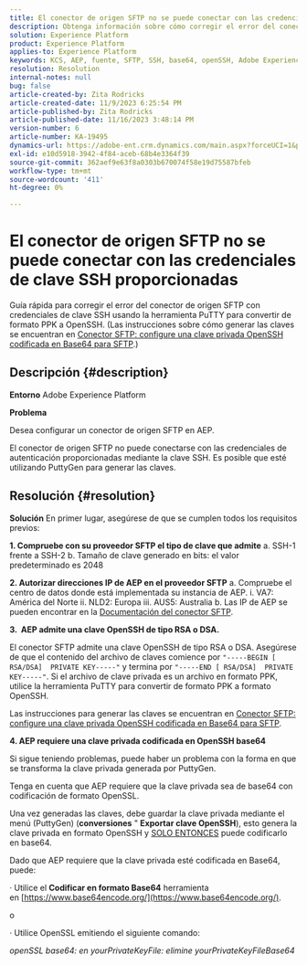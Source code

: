 ```yaml
---
title: El conector de origen SFTP no se puede conectar con las credenciales de clave SSH proporcionadas
description: Obtenga información sobre cómo corregir el error del conector de origen SFTP con clave SSH.
solution: Experience Platform
product: Experience Platform
applies-to: Experience Platform
keywords: KCS, AEP, fuente, SFTP, SSH, base64, openSSH, Adobe Experience Platform, solución de problemas, conector, conexión fallida, credenciales de clave SSH
resolution: Resolution
internal-notes: null
bug: false
article-created-by: Zita Rodricks
article-created-date: 11/9/2023 6:25:54 PM
article-published-by: Zita Rodricks
article-published-date: 11/16/2023 3:48:14 PM
version-number: 6
article-number: KA-19495
dynamics-url: https://adobe-ent.crm.dynamics.com/main.aspx?forceUCI=1&pagetype=entityrecord&etn=knowledgearticle&id=1b71a96a-2d7f-ee11-8179-6045bd006793
exl-id: e10d5918-3942-4f84-aceb-68b4e3364f39
source-git-commit: 362aef9e63f8a0303b670074f58e19d75587bfeb
workflow-type: tm+mt
source-wordcount: '411'
ht-degree: 0%

---
```


# El conector de origen SFTP no se puede conectar con las credenciales de clave SSH proporcionadas


Guía rápida para corregir el error del conector de origen SFTP con credenciales de clave SSH usando la herramienta PuTTY para convertir de formato PPK a OpenSSH. (Las instrucciones sobre cómo generar las claves se encuentran en [Conector SFTP: configure una clave privada OpenSSH codificada en Base64 para SFTP](https://experienceleague.adobe.com/docs/experience-platform/sources/connectors/cloud-storage/sftp.html#set-up-a-base64-encoded-openssh-private-key-for-sftp).)

## Descripción {#description}


<b>Entorno</b>
Adobe Experience Platform

<b>Problema</b>

Desea configurar un conector de origen SFTP en AEP.

El conector de origen SFTP no puede conectarse con las credenciales de autenticación proporcionadas mediante la clave SSH. Es posible que esté utilizando PuttyGen para generar las claves.


## Resolución {#resolution}


<b>Solución</b>
En primer lugar, asegúrese de que se cumplen todos los requisitos previos:

<b>1. Compruebe con su proveedor SFTP el tipo de clave que admite</b>
a. SSH-1 frente a SSH-2 b. Tamaño de clave generado en bits: el valor predeterminado es 2048

<b>2. Autorizar direcciones IP de AEP en el proveedor SFTP</b>
a. Compruebe el centro de datos donde está implementada su instancia de AEP.
i. VA7: América del Norte ii. NLD2: Europa iii. AUS5: Australia b. Las IP de AEP se pueden encontrar en la [Documentación del conector SFTP](https://experienceleague.adobe.com/docs/experience-platform/sources/connectors/cloud-storage/sftp.html).



<b>3.  AEP admite una clave OpenSSH de tipo RSA o DSA.</b>

El conector SFTP admite una clave OpenSSH de tipo RSA o DSA. Asegúrese de que el contenido del archivo de claves comience por `"-----BEGIN [ RSA/DSA]  PRIVATE KEY-----"` y termina por `"-----END [ RSA/DSA]  PRIVATE KEY-----"`. Si el archivo de clave privada es un archivo en formato PPK, utilice la herramienta PuTTY para convertir de formato PPK a formato OpenSSH.

Las instrucciones para generar las claves se encuentran en [Conector SFTP: configure una clave privada OpenSSH codificada en Base64 para SFTP](https://experienceleague.adobe.com/docs/experience-platform/sources/connectors/cloud-storage/sftp.html#set-up-a-base64-encoded-openssh-private-key-for-sftp).



<b>4. AEP requiere una clave privada codificada en OpenSSH base64 </b>



Si sigue teniendo problemas, puede haber un problema con la forma en que se transforma la clave privada generada por PuttyGen.

Tenga en cuenta que AEP requiere que la clave privada sea de base64 con codificación de formato OpenSSL.

Una vez generadas las claves, debe guardar la clave privada mediante el menú (PuttyGen) (<b>conversiones</b> &quot; <b>Exportar clave OpenSSH</b>), esto genera la clave privada en formato OpenSSH y <u>SOLO ENTONCES</u> puede codificarlo en base64.

Dado que AEP requiere que la clave privada esté codificada en Base64, puede:

· Utilice el <b>Codificar en formato Base64</b> herramienta en [https://www.base64encode.org/](https://www.base64encode.org/).

o

· Utilice OpenSSL emitiendo el siguiente comando:

*openSSL base64: en yourPrivateKeyFile: elimine yourPrivateKeyFileBase64*
